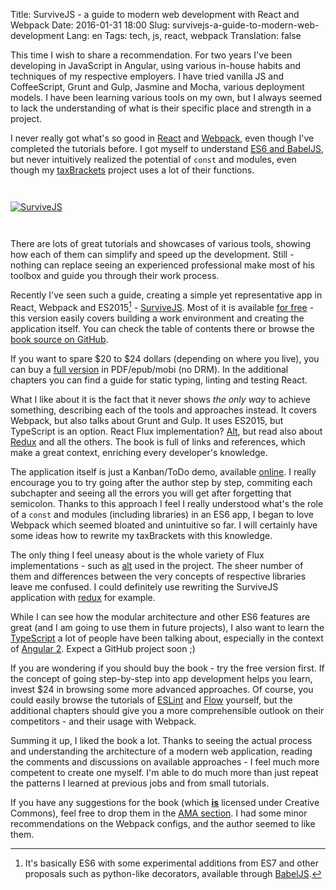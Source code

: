 Title: SurviveJS - a guide to modern web development with React and Webpack
Date: 2016-01-31 18:00
Slug: survivejs-a-guide-to-modern-web-development
Lang: en
Tags: tech, js, react, webpack
Translation: false

This time I wish to share a recommendation. For two years I've been developing in JavaScript in Angular, using various in-house habits and techniques of my respective employers. I have tried vanilla JS and CoffeeScript, Grunt and Gulp, Jasmine and Mocha, various deployment models. I have been learning various tools on my own, but I always seemed to lack the understanding of what is their specific place and strength in a project.

I never really got what's so good in [React](https://facebook.github.io/react/) and [Webpack](https://webpack.github.io/), even though I've completed the tutorials before. I got myself to understand [ES6 and BabelJS](https://babeljs.io/), but never intuitively realized the potential of `const` and modules, even though my [taxBrackets](https://github.com/pawelngei/d3-taxBrackets) project uses a lot of their functions.

<a href="http://survivejs.com/">
  <img title="SurviveJS" class="article-img" src="/images/12_survivejs/title.png" style="width: auto; height: auto; margin: 2em auto;">
</a>

There are lots of great tutorials and showcases of various tools, showing how each of them can simplify and speed up the development. Still - nothing can replace seeing an experienced professional make most of his toolbox and guide you through their work process.

Recently I've seen such a guide, creating a simple yet representative app in React, Webpack and ES2015[^ES2015] - [SurviveJS](http://survivejs.com/). Most of it is available [for free](http://survivejs.com/webpack_react/introduction/) - this version easily covers building a work environment and creating the application itself. You can check the table of contents there or browse the [book source on GitHub](https://github.com/survivejs/webpack_react).

If you want to spare $20 to $24 dollars (depending on where you live), you can buy a [full version](https://leanpub.com/survivejs_webpack_react) in PDF/epub/mobi (no DRM). In the additional chapters you can find a guide for static typing, linting and testing React.

What I like about it is the fact that it never shows *the only way* to achieve something, describing each of the tools and approaches instead. It covers Webpack, but also talks about Grunt and Gulp. It uses ES2015, but TypeScript is an option. React Flux implementation? [Alt](http://alt.js.org/), but read also about [Redux](https://github.com/rackt/redux) and all the others. The book is full of links and references, which make a great context, enriching every developer's knowledge.

The application itself is just a Kanban/ToDo demo, available [online](http://survivejs.com/demos/08_building_kanban/). I really encourage you to try going after the author step by step, commiting each subchapter and seeing all the errors you will get after forgetting that semicolon. Thanks to this approach I feel I really understood what's the role of a `const` and modules (including libraries) in an ES6 app, I began to love Webpack which seemed bloated and unintuitive so far. I will certainly have some ideas how to rewrite my taxBrackets with this knowledge.

The only thing I feel uneasy about is the whole variety of Flux implementations - such as [alt](http://alt.js.org/) used in the project. The sheer number of them and differences between the very concepts of respective libraries leave me confused. I could definitely use rewriting the SurviveJS application with [redux](https://github.com/rackt/redux) for example.

While I can see how the modular architecture and other ES6 features are great (and I am going to use them in future projects), I also want to learn the [TypeScript](http://www.typescriptlang.org/) a lot of people have been talking about, especially in the context of [Angular 2](https://angular.io/). Expect a GitHub project soon ;)

If you are wondering if you should buy the book - try the free version first. If the concept of going step-by-step into app development helps you learn, invest $24 in browsing some more advanced approaches. Of course, you could easily browse the tutorials of [ESLint](http://eslint.org/) and [Flow](http://flowtype.org/) yourself, but the additional chapters should give you a more comprehensible outlook on their competitors - and their usage with Webpack.

Summing it up, I liked the book a lot. Thanks to seeing the actual process and understanding the architecture of a modern web application, reading the comments and discussions on available approaches - I feel much more competent to create one myself. I'm able to do much more than just repeat the patterns I learned at previous jobs and from small tutorials.

If you have any suggestions for the book (which [**is**](https://github.com/survivejs/webpack_react/) licensed under Creative Commons), feel free to drop them in the [AMA section](https://github.com/survivejs/ama/issues). I had some minor recommendations on the Webpack configs, and the author seemed to like them.

[^ES2015]: It's basically ES6 with some experimental additions from ES7 and other proposals such as python-like decorators, available through [BabelJS](https://babeljs.io/).
